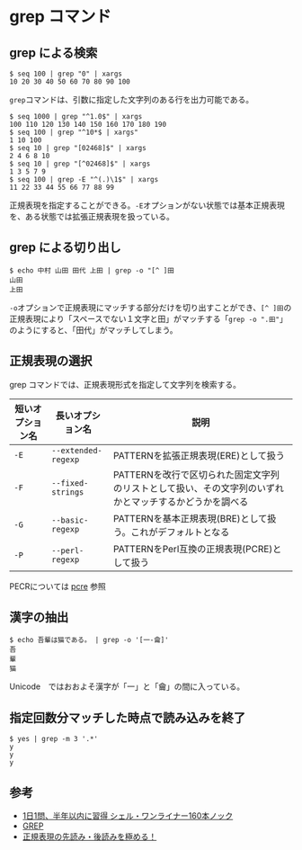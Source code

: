 # grep コマンド

## grep による検索

```console
$ seq 100 | grep "0" | xargs
10 20 30 40 50 60 70 80 90 100
```

`grep`コマンドは、引数に指定した文字列のある行を出力可能である。

```console
$ seq 1000 | grep "^1.0$" | xargs
100 110 120 130 140 150 160 170 180 190
$ seq 100 | grep "^10*$ | xargs"
1 10 100
$ seq 10 | grep "[02468]$" | xargs
2 4 6 8 10
$ seq 10 | grep "[^02468]$" | xargs
1 3 5 7 9
$ seq 100 | grep -E "^(.)\1$" | xargs
11 22 33 44 55 66 77 88 99
```

正規表現を指定することができる。`-E`オプションがない状態では基本正規表現を、ある状態では拡張正規表現を扱っている。

## grep による切り出し

```console
$ echo 中村 山田 田代 上田 | grep -o "[^ ]田
山田
上田
```

`-o`オプションで正規表現にマッチする部分だけを切り出すことができ、`[^ ]田`の正規表現により「スペースでない１文字と田」がマッチする「`grep -o ".田"`」のようにすると、「田代」がマッチしてしまう。

## 正規表現の選択

grep コマンドでは、正規表現形式を指定して文字列を検索する。

|短いオプション名|長いオプション名|説明|
|---|---|---|
|`-E`|`--extended-regexp`|PATTERNを拡張正規表現(ERE)として扱う|
|`-F`|`--fixed-strings`|PATTERNを改行で区切られた固定文字列のリストとして扱い、その文字列のいずれかとマッチするかどうかを調べる|
|`-G`|`--basic-regexp`|PATTERNを基本正規表現(BRE)として扱う。これがデフォルトとなる|
|`-P`|`--perl-regexp`|PATTERNをPerl互換の正規表現(PCRE)として扱う|

PECRについては [pcre](../Regex/pcre.md) 参照

## 漢字の抽出

```console
$ echo 吾輩は猫である。 | grep -o '[一-龠]'
吾
輩
猫
```

Unicode　ではおおよそ漢字が「一」と「龠」の間に入っている。

## 指定回数分マッチした時点で読み込みを終了

```console
$ yes | grep -m 3 '.*'
y
y
y
```

## 参考

- [1日1問、半年以内に習得 シェル・ワンライナー160本ノック](https://gihyo.jp/book/2021/978-4-297-12267-6)
- [GREP](https://linuxjm.osdn.jp/html/GNU_grep/man1/grep.1.html)
- [正規表現の先読み・後読みを極める！](https://abicky.net/2010/05/30/135112/)
